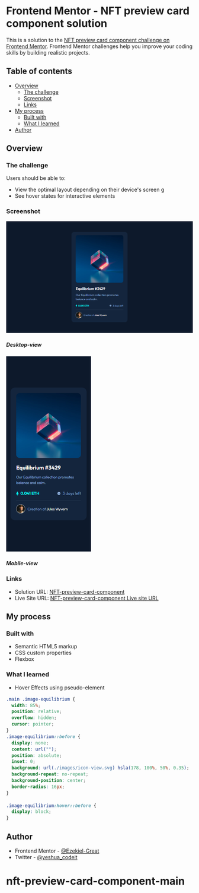 # Frontend Mentor - NFT preview card component solution

This is a solution to the [NFT preview card component challenge on Frontend Mentor](https://www.frontendmentor.io/challenges/nft-preview-card-component-SbdUL_w0U). Frontend Mentor challenges help you improve your coding skills by building realistic projects. 

## Table of contents

- [Overview](#overview)
  - [The challenge](#the-challenge)
  - [Screenshot](#screenshot)
  - [Links](#links)
- [My process](#my-process)
  - [Built with](#built-with)
  - [What I learned](#what-i-learned)
- [Author](#author)



## Overview

### The challenge

Users should be able to:

- View the optimal layout depending on their device's screen g
- See hover states for interactive elements

### Screenshot

![Alt text](images/NFT-preview-card-component-Desktop-view.png) 

##### Desktop-view

![Alt text](images/NFT-preview-card-component-mobile-view.png)
##### Mobile-view

### Links

- Solution URL: [ NFT-preview-card-component](https://github.com/Ezekiel-Great/nft-preview-card-component)
- Live Site URL: [NFT-preview-card-component Live site URL]( https://ezekiel-great.github.io/nft-preview-card-component-main/)

## My process

### Built with

- Semantic HTML5 markup
- CSS custom properties
- Flexbox



### What I learned

- Hover Effects using pseudo-element


```css
.main .image-equilibrium {
  width: 85%;
  position: relative;
  overflow: hidden;
  cursor: pointer;
}
.image-equilibrium::before {
  display: none;
  content: url("");
  position: absolute;
  inset: 0;
  background: url(./images/icon-view.svg) hsla(178, 100%, 50%, 0.35);
  background-repeat: no-repeat;
  background-position: center;
  border-radius: 16px;
}

.image-equilibrium:hover::before {
  display: block;
}
```





## Author

- Frontend Mentor - [@Ezekiel-Great](https://www.frontendmentor.io/profile/Ezekiel-Great)
- Twitter - [@yeshua_codeit](https://www.twitter.com/yeshua_codeit )

# nft-preview-card-component-main
